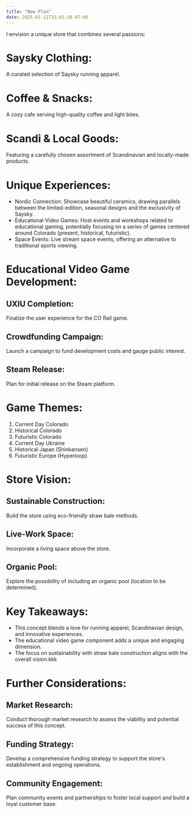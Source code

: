 ```yaml
---
title: "New Plan"
date: 2025-01-12T15:01:30-07:00
---
```

I envision a unique store that combines several passions:

# Saysky Clothing: 
A curated selection of Saysky running apparel.
# Coffee & Snacks: 
A cozy cafe serving high-quality coffee and light bites.
# Scandi & Local Goods: 
Featuring a carefully chosen assortment of Scandinavian and locally-made products.


# Unique Experiences:
- Nordic Connection: Showcase beautiful ceramics, drawing parallels between the limited-edition, seasonal designs and the exclusivity of Saysky.
- Educational Video Games: Host events and workshops related to educational gaming, potentially focusing on a series of games centered around Colorado (present, historical, futuristic).
- Space Events: Live stream space events, offering an alternative to traditional sports viewing.

# Educational Video Game Development:

## UXIU Completion: 
Finalize the user experience for the CO Rail game.
## Crowdfunding Campaign: 
Launch a campaign to fund development costs and gauge public interest.
## Steam Release: 
Plan for initial release on the Steam platform.

# Game Themes: 
1. Current Day Colorado
2. Historical Colorado
3. Futuristic Colorado
4. Current Day Ukraine
5. Historical Japan (Shinkansen)
6. Futuristic Europe (Hyperloop)

# Store Vision:

## Sustainable Construction: 
Build the store using eco-friendly straw bale methods.
## Live-Work Space: 
Incorporate a living space above the store.
## Organic Pool: 
Explore the possibility of including an organic pool (location to be determined).

# Key Takeaways:

- This concept blends a love for running apparel, Scandinavian design, and innovative experiences.
- The educational video game component adds a unique and engaging dimension.
- The focus on sustainability with straw bale construction aligns with the overall vision.kkk

# Further Considerations:

## Market Research: 
Conduct thorough market research to assess the viability and potential success of this concept.
## Funding Strategy: 
Develop a comprehensive funding strategy to support the store's establishment and ongoing operations.
## Community Engagement: 
Plan community events and partnerships to foster local support and build a loyal customer base.



